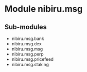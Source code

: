 Module nibiru.msg
=================

Sub-modules
-----------
* nibiru.msg.bank
* nibiru.msg.dex
* nibiru.msg.msg
* nibiru.msg.perp
* nibiru.msg.pricefeed
* nibiru.msg.staking
